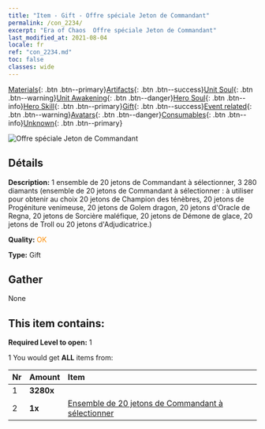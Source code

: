 ```yaml
---
title: "Item - Gift - Offre spéciale Jeton de Commandant"
permalink: /con_2234/
excerpt: "Era of Chaos  Offre spéciale Jeton de Commandant"
last_modified_at: 2021-08-04
locale: fr
ref: "con_2234.md"
toc: false
classes: wide
---
```

 [Materials](/ItemsFR/){: .btn .btn--primary}[Artifacts](/ItemsFR/Artifacts/){: .btn .btn--success}[Unit Soul](/ItemsFR/UnitSoul/){: .btn .btn--warning}[Unit Awakening](/ItemsFR/UnitAwakening/){: .btn .btn--danger}[Hero Soul](/ItemsFR/HeroSoul/){: .btn .btn--info}[Hero Skill](/ItemsFR/HeroSkill/){: .btn .btn--primary}[Gift](/ItemsFR/Gift/){: .btn .btn--success}[Event related](/ItemsFR/Events/){: .btn .btn--warning}[Avatars](/ItemsFR/Avatars/){: .btn .btn--danger}[Consumables](/ItemsFR/Consumables/){: .btn .btn--info}[Unknown](/ItemsFR/Unknown/){: .btn .btn--primary}

 ![Offre spéciale Jeton de Commandant](/images/t/i_907325.png)

## Détails
 **Description:** 1 ensemble de 20 jetons de Commandant à sélectionner, 3 280 diamants (ensemble de 20 jetons de Commandant à sélectionner : à utiliser pour obtenir au choix 20 jetons de Champion des ténèbres, 20 jetons de Progéniture venimeuse, 20 jetons de Golem dragon, 20 jetons d'Oracle de Regna, 20 jetons de Sorcière maléfique, 20 jetons de Démone de glace, 20 jetons de Troll ou 20 jetons d'Adjudicatrice.)

 **Quality:** <span style="color: #FF8C00">OK</span>

 **Type:** Gift

## Gather

  None

## This item contains:

 **Required Level to open:** 1

 1 You would get **ALL** items  from:

  | Nr | Amount |     Item    |
  |:---|:-------|:------------|
  | 1 |  **3280x** | <i class="fas fa-gem"/> |  | 
  | 2 |  **1x** | [Ensemble de 20 jetons de Commandant à sélectionner](/fr/Items/con_2235/) |  | 
